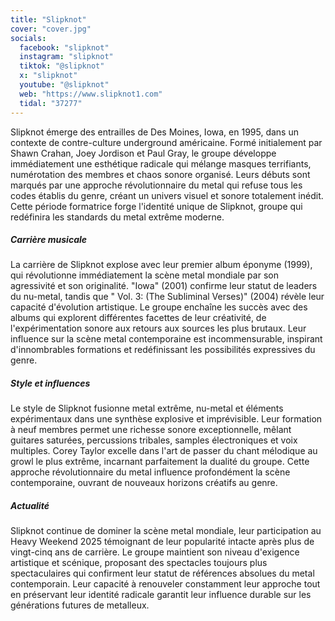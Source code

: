 ```yaml
---
title: "Slipknot"
cover: "cover.jpg"
socials:
  facebook: "slipknot"
  instagram: "slipknot"
  tiktok: "@slipknot"
  x: "slipknot"
  youtube: "@slipknot"
  web: "https://www.slipknot1.com"
  tidal: "37277"
---
```


Slipknot émerge des entrailles de Des Moines, Iowa, en 1995, dans un contexte de contre-culture underground américaine.
Formé initialement par Shawn Crahan, Joey Jordison et Paul Gray, le groupe développe immédiatement une esthétique
radicale qui mélange masques terrifiants, numérotation des membres et chaos sonore organisé. Leurs débuts sont marqués
par une approche révolutionnaire du metal qui refuse tous les codes établis du genre, créant un univers visuel et sonore
totalement inédit. Cette période formatrice forge l'identité unique de Slipknot, groupe qui redéfinira les standards du
metal extrême moderne.

##### Carrière musicale

La carrière de Slipknot explose avec leur premier album éponyme (1999), qui révolutionne immédiatement la scène metal
mondiale par son agressivité et son originalité. "Iowa" (2001) confirme leur statut de leaders du nu-metal, tandis que "
Vol. 3: (The Subliminal Verses)" (2004) révèle leur capacité d'évolution artistique. Le groupe enchaîne les succès avec
des albums qui explorent différentes facettes de leur créativité, de l'expérimentation sonore aux retours aux sources
les plus brutaux. Leur influence sur la scène metal contemporaine est incommensurable, inspirant d'innombrables
formations et redéfinissant les possibilités expressives du genre.

##### Style et influences

Le style de Slipknot fusionne metal extrême, nu-metal et éléments expérimentaux dans une synthèse explosive et
imprévisible. Leur formation à neuf membres permet une richesse sonore exceptionnelle, mêlant guitares saturées,
percussions tribales, samples électroniques et voix multiples. Corey Taylor excelle dans l'art de passer du chant
mélodique au growl le plus extrême, incarnant parfaitement la dualité du groupe. Cette approche révolutionnaire du metal
influence profondément la scène contemporaine, ouvrant de nouveaux horizons créatifs au genre.

##### Actualité

Slipknot continue de dominer la scène metal mondiale, leur participation au Heavy Weekend 2025 témoignant de leur
popularité intacte après plus de vingt-cinq ans de carrière. Le groupe maintient son niveau d'exigence artistique et
scénique, proposant des spectacles toujours plus spectaculaires qui confirment leur statut de références absolues du
metal contemporain. Leur capacité à renouveler constamment leur approche tout en préservant leur identité radicale
garantit leur influence durable sur les générations futures de metalleux.
